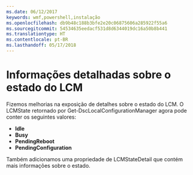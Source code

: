 ```yaml
---
ms.date: 06/12/2017
keywords: wmf,powershell,instalação
ms.openlocfilehash: db9b48c188b3bfe2e20c06875606a285922f55a6
ms.sourcegitcommit: 54534635eedacf531d8d6344019dc16a50b8b441
ms.translationtype: HT
ms.contentlocale: pt-BR
ms.lasthandoff: 05/17/2018
---
```

# <a name="detailed-information-about-lcm-state"></a>Informações detalhadas sobre o estado do LCM

Fizemos melhorias na exposição de detalhes sobre o estado do LCM. O LCMState retornado por Get-DscLocalConfigurationManager agora pode conter os seguintes valores:

* **Idle**
* **Busy**
* **PendingReboot**
* **PendingConfiguration**

Também adicionamos uma propriedade de LCMStateDetail que contém mais informações sobre o estado.
